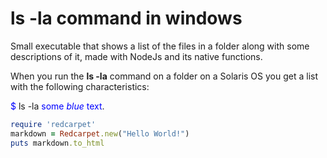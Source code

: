 ﻿# ls -la command in windows

Small executable that shows a list of the files in a folder along with some descriptions of it, made with NodeJs and its native functions.

When you run the **ls -la** command on a folder on a Solaris OS you get a list with the following characteristics: 

<bold><span style="color: blue">$</span> ls -la</bold>
<span style="color:blue">some *blue* text</span>.

```ruby
require 'redcarpet'
markdown = Redcarpet.new("Hello World!")
puts markdown.to_html
```
